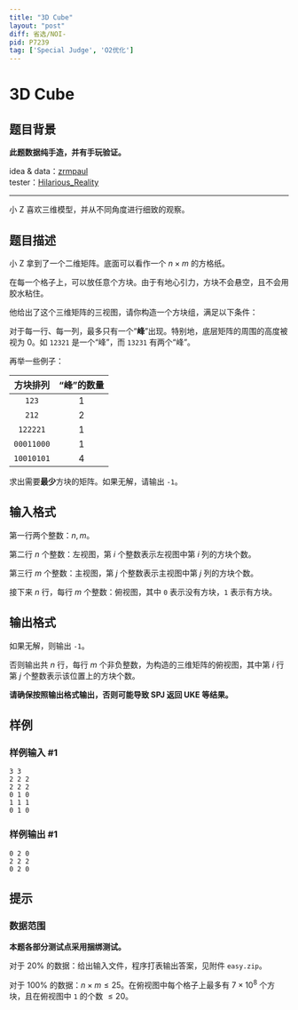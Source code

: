 ```yaml
---
title: "3D Cube"
layout: "post"
diff: 省选/NOI-
pid: P7239
tag: ['Special Judge', 'O2优化']
---
```

# 3D Cube
## 题目背景

**此题数据纯手造，并有手玩验证。**

idea & data：[zrmpaul](/user/226760)  
tester：[Hilarious_Reality](/user/80049)

--------

小 Z 喜欢三维模型，并从不同角度进行细致的观察。
## 题目描述

小 Z 拿到了一个二维矩阵。底面可以看作一个 $n \times m$ 的方格纸。

在每一个格子上，可以放任意个方块。由于有地心引力，方块不会悬空，且不会用胶水粘住。

他给出了这个三维矩阵的三视图，请你构造一个方块组，满足以下条件：

对于每一行、每一列，最多只有一个“**峰**”出现。特别地，底层矩阵的周围的高度被视为 $0$。如 `12321` 是一个“峰”，而 `13231` 有两个“峰”。

再举一些例子：

|方块排列|“峰”的数量|
|:----:|:----:|
|$\texttt{123}$|$1$|
|$\texttt{212}$|$2$|
|$\texttt{122221}$|$1$|
|$\texttt{00011000}$|$1$|
|$\texttt{10010101}$|$4$|

求出需要**最少**方块的矩阵。如果无解，请输出 `-1`。
## 输入格式

第一行两个整数：$n,m$。

第二行 $n$ 个整数：左视图，第 $i$ 个整数表示左视图中第 $i$ 列的方块个数。

第三行 $m$ 个整数：主视图，第 $j$ 个整数表示主视图中第 $j$ 列的方块个数。

接下来 $n$ 行，每行 $m$ 个整数：俯视图，其中 `0` 表示没有方块，`1` 表示有方块。
## 输出格式

如果无解，则输出 `-1`。

否则输出共 $n$ 行，每行 $m$ 个非负整数，为构造的三维矩阵的俯视图，其中第 $i$ 行第 $j$ 个整数表示该位置上的方块个数。

**请确保按照输出格式输出，否则可能导致 SPJ 返回 UKE 等结果。**
## 样例

### 样例输入 #1
```
3 3
2 2 2
2 2 2
0 1 0
1 1 1
0 1 0
```
### 样例输出 #1
```
0 2 0 
2 2 2 
0 2 0 
```
## 提示

### 数据范围

**本题各部分测试点采用捆绑测试。**

对于 $20\%$ 的数据：给出输入文件，程序打表输出答案，见附件 `easy.zip`。

对于 $100\%$ 的数据：$n\times m\leq25$。在俯视图中每个格子上最多有 $7\times10^8$ 个方块，且在俯视图中 `1` 的个数 $\leq20$。
